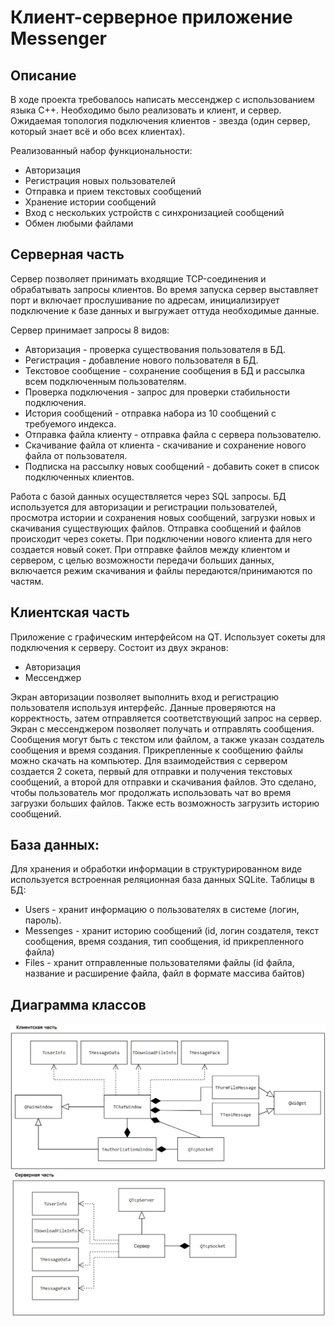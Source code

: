 # Клиент-серверное приложение Messenger

## Описание
В ходе проекта требовалось написать мессенджер с использованием языка С++. Необходимо было реализовать и клиент, и сервер. Ожидаемая топология подключения клиентов - звезда (один сервер, который знает всё и обо всех клиентах).

Реализованный набор функциональности:
*	Авторизация
*	Регистрация новых пользователей
*	Отправка и прием текстовых сообщений
*	Хранение истории сообщений
*	Вход с нескольких устройств с синхронизацией сообщений
*	Обмен любыми файлами

## Серверная часть
Сервер позволяет принимать входящие TCP-соединения и обрабатывать запросы клиентов. 
Во время запуска сервер выставляет порт и включает прослушивание по адресам, инициализирует подключение к базе данных и выгружает оттуда необходимые данные.

Сервер принимает запросы 8 видов:
*	Авторизация - проверка существования пользователя в БД.
*	Регистрация - добавление нового пользователя в БД.
*	Текстовое сообщение - сохранение сообщения в БД и рассылка всем подключенным пользователям.
*	Проверка подключения - запрос для проверки стабильности подключения.
*	История сообщений - отправка набора из 10 сообщений с требуемого индекса. 
*	Отправка файла клиенту - отправка файла с сервера пользователю.
*	Скачивание файла от клиента - скачивание и сохранение нового файла от пользователя.
*	Подписка на рассылку новых сообщений - добавить сокет в список подключенных клиентов.

Работа с базой данных осуществляется через SQL запросы. БД используется для авторизации и регистрации пользователей, просмотра истории и сохранения новых сообщений, загрузки новых и скачивания существующих файлов.
Отправка сообщений и файлов происходит через сокеты. При подключении нового клиента для него создается новый сокет. При отправке файлов между клиентом и сервером, с целью возможности передачи больших данных, включается режим скачивания и файлы передаются/принимаются по частям.

## Клиентская часть
Приложение с графическим интерфейсом на QT. Использует сокеты для подключения к серверу.
Состоит из двух экранов:
*	Авторизация
*	Мессенджер
 
Экран авторизации позволяет выполнить вход и регистрацию пользователя используя интерфейс. Данные проверяются на корректность, затем отправляется соответствующий запрос на сервер.
Экран с мессенджером позволяет получать и отправлять сообщения. Сообщения могут быть с текстом или файлом, а также указан создатель сообщения и время создания. Прикрепленные к сообщению файлы можно скачать на компьютер.
Для взаимодействия с сервером создается 2 сокета, первый для отправки и получения текстовых сообщений, а второй для отправки и скачивания файлов. Это сделано, чтобы пользователь мог продолжать использовать чат во время загрузки больших файлов. Также есть возможность загрузить историю сообщений.
  
## База данных:
Для хранения и обработки информации в структурированном виде используется встроенная реляционная база данных SQLite.
Таблицы в БД:
*	Users - хранит информацию о пользователях в системе (логин, пароль).
*	Messenges - хранит историю сообщений (id, логин создателя, текст сообщения, время создания, тип сообщения, id прикрепленного файла)
*	Files - хранит отправленные пользователями файлы (id файла, название и расширение файла, файл в формате массива байтов)

## Диаграмма классов
![...](https://github.com/BagaevDanil/messenger/blob/main/other/client.png)
![...](https://github.com/BagaevDanil/messenger/blob/main/other/server.png)

